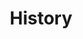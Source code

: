 ---
title: "History"
description: "Old stuff"
cover: "https://images.pexels.com/photos/36006/renaissance-schallaburg-figures-facade.jpg"
translationKey: history
---